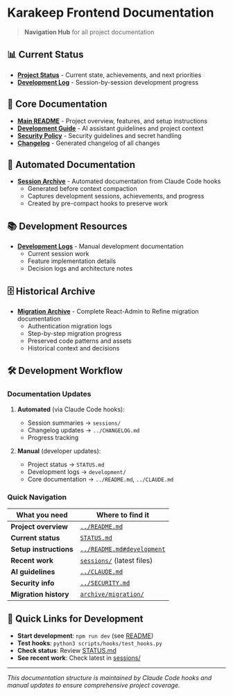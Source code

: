 # Karakeep Frontend Documentation

> **Navigation Hub** for all project documentation

## 📊 Current Status

- **[Project Status](STATUS.md)** - Current state, achievements, and next priorities
- **[Development Log](development/DEVELOPMENT_LOG.md)** - Session-by-session development progress

## 📖 Core Documentation

- **[Main README](../README.md)** - Project overview, features, and setup instructions
- **[Development Guide](../CLAUDE.md)** - AI assistant guidelines and project context
- **[Security Policy](../SECURITY.md)** - Security guidelines and secret handling
- **[Changelog](../CHANGELOG.md)** - Generated changelog of all changes

## 🔄 Automated Documentation

- **[Session Archive](sessions/)** - Automated documentation from Claude Code hooks
  - Generated before context compaction
  - Captures development sessions, achievements, and progress
  - Created by pre-compact hooks to preserve work

## 📚 Development Resources

- **[Development Logs](development/)** - Manual development documentation
  - Current session work
  - Feature implementation details
  - Decision logs and architecture notes

## 🗄️ Historical Archive

- **[Migration Archive](archive/)** - Complete React-Admin to Refine migration documentation
  - Authentication migration logs
  - Step-by-step migration progress
  - Preserved code patterns and assets
  - Historical context and decisions

## 🛠️ Development Workflow

### Documentation Updates

1. **Automated** (via Claude Code hooks):
   - Session summaries → `sessions/`
   - Changelog updates → `../CHANGELOG.md`
   - Progress tracking

2. **Manual** (developer updates):
   - Project status → `STATUS.md`
   - Development logs → `development/`
   - Core documentation → `../README.md`, `../CLAUDE.md`

### Quick Navigation

| What you need | Where to find it |
|---------------|------------------|
| **Project overview** | [`../README.md`](../README.md) |
| **Current status** | [`STATUS.md`](STATUS.md) |
| **Setup instructions** | [`../README.md#development`](../README.md#development) |
| **Recent work** | [`sessions/`](sessions/) (latest files) |
| **AI guidelines** | [`../CLAUDE.md`](../CLAUDE.md) |
| **Security info** | [`../SECURITY.md`](../SECURITY.md) |
| **Migration history** | [`archive/migration/`](archive/migration/) |

## 🎯 Quick Links for Development

- **Start development**: `npm run dev` (see [README](../README.md))
- **Test hooks**: `python3 scripts/hooks/test_hooks.py`
- **Check status**: Review [STATUS.md](STATUS.md)
- **See recent work**: Check latest in [sessions/](sessions/)

---

*This documentation structure is maintained by Claude Code hooks and manual updates to ensure comprehensive project coverage.*